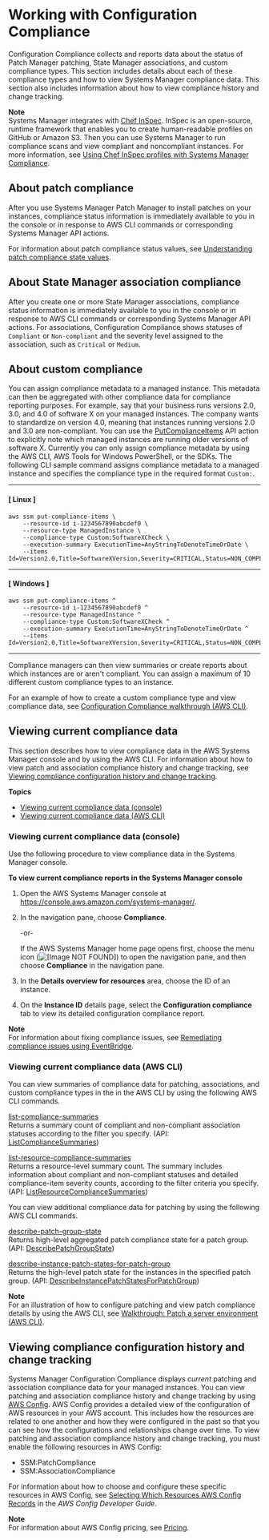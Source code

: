 # Working with Configuration Compliance<a name="sysman-compliance-about"></a>

Configuration Compliance collects and reports data about the status of Patch Manager patching, State Manager associations, and custom compliance types\. This section includes details about each of these compliance types and how to view Systems Manager compliance data\. This section also includes information about how to view compliance history and change tracking\.

**Note**  
Systems Manager integrates with [Chef InSpec](https://www.chef.io/inspec/)\. InSpec is an open\-source, runtime framework that enables you to create human\-readable profiles on GitHub or Amazon S3\. Then you can use Systems Manager to run compliance scans and view compliant and noncompliant instances\. For more information, see [Using Chef InSpec profiles with Systems Manager Compliance](integration-chef-inspec.md)\.

## About patch compliance<a name="sysman-compliance-monitor-patch"></a>

After you use Systems Manager Patch Manager to install patches on your instances, compliance status information is immediately available to you in the console or in response to AWS CLI commands or corresponding Systems Manager API actions\.

For information about patch compliance status values, see [Understanding patch compliance state values](about-patch-compliance-states.md)\.

## About State Manager association compliance<a name="sysman-compliance-about-association"></a>

After you create one or more State Manager associations, compliance status information is immediately available to you in the console or in response to AWS CLI commands or corresponding Systems Manager API actions\. For associations, Configuration Compliance shows statuses of `Compliant` or `Non-compliant` and the severity level assigned to the association, such as `Critical` or `Medium`\.

## About custom compliance<a name="sysman-compliance-custom"></a>

You can assign compliance metadata to a managed instance\. This metadata can then be aggregated with other compliance data for compliance reporting purposes\. For example, say that your business runs versions 2\.0, 3\.0, and 4\.0 of software X on your managed instances\. The company wants to standardize on version 4\.0, meaning that instances running versions 2\.0 and 3\.0 are non\-compliant\. You can use the [PutComplianceItems](https://docs.aws.amazon.com/ssm/latest/APIReference/API_PutComplianceItems.html) API action to explicitly note which managed instances are running older versions of software X\. Currently you can only assign compliance metadata by using the AWS CLI, AWS Tools for Windows PowerShell, or the SDKs\. The following CLI sample command assigns compliance metadata to a managed instance and specifies the compliance type in the required format `Custom:`\.

------
#### [ Linux ]

```
aws ssm put-compliance-items \
    --resource-id i-1234567890abcdef0 \
    --resource-type ManagedInstance \
    --compliance-type Custom:SoftwareXCheck \
    --execution-summary ExecutionTime=AnyStringToDenoteTimeOrDate \
    --items Id=Version2.0,Title=SoftwareXVersion,Severity=CRITICAL,Status=NON_COMPLIANT
```

------
#### [ Windows ]

```
aws ssm put-compliance-items ^
    --resource-id i-1234567890abcdef0 ^
    --resource-type ManagedInstance ^
    --compliance-type Custom:SoftwareXCheck ^
    --execution-summary ExecutionTime=AnyStringToDenoteTimeOrDate ^
    --items Id=Version2.0,Title=SoftwareXVersion,Severity=CRITICAL,Status=NON_COMPLIANT
```

------

Compliance managers can then view summaries or create reports about which instances are or aren't compliant\. You can assign a maximum of 10 different custom compliance types to an instance\.

For an example of how to create a custom compliance type and view compliance data, see [Configuration Compliance walkthrough \(AWS CLI\)](sysman-compliance-walk.md)\.

## Viewing current compliance data<a name="compliance-view-results"></a>

This section describes how to view compliance data in the AWS Systems Manager console and by using the AWS CLI\. For information about how to view patch and association compliance history and change tracking, see [Viewing compliance configuration history and change tracking](#sysman-compliance-history)\.

**Topics**
+ [Viewing current compliance data \(console\)](#compliance-view-results-console)
+ [Viewing current compliance data \(AWS CLI\)](#compliance-view-data-cli)

### Viewing current compliance data \(console\)<a name="compliance-view-results-console"></a>

Use the following procedure to view compliance data in the Systems Manager console\.

**To view current compliance reports in the Systems Manager console**

1. Open the AWS Systems Manager console at [https://console\.aws\.amazon\.com/systems\-manager/](https://console.aws.amazon.com/systems-manager/)\.

1. In the navigation pane, choose **Compliance**\.

   \-or\-

   If the AWS Systems Manager home page opens first, choose the menu icon \(![\[Image NOT FOUND\]](http://docs.aws.amazon.com/systems-manager/latest/userguide/images/menu-icon-small.png)\) to open the navigation pane, and then choose **Compliance** in the navigation pane\.

1. In the **Details overview for resources** area, choose the ID of an instance\.

1. On the **Instance ID** details page, select the **Configuration compliance** tab to view its detailed configuration compliance report\.

**Note**  
For information about fixing compliance issues, see [Remediating compliance issues using EventBridge](sysman-compliance-fixing.md)\.

### Viewing current compliance data \(AWS CLI\)<a name="compliance-view-data-cli"></a>

You can view summaries of compliance data for patching, associations, and custom compliance types in the in the AWS CLI by using the following AWS CLI commands\. 

[list\-compliance\-summaries](https://docs.aws.amazon.com/cli/latest/reference/ssm/list-compliance-summaries.html)  
Returns a summary count of compliant and non\-compliant association statuses according to the filter you specify\. \(API: [ListComplianceSummaries](https://docs.aws.amazon.com/ssm/latest/APIReference/API_ListComplianceSummaries.html)\)

[list\-resource\-compliance\-summaries](https://docs.aws.amazon.com/cli/latest/reference/ssm/list-resource-compliance-summaries.html)  
Returns a resource\-level summary count\. The summary includes information about compliant and non\-compliant statuses and detailed compliance\-item severity counts, according to the filter criteria you specify\. \(API: [ListResourceComplianceSummaries](https://docs.aws.amazon.com/ssm/latest/APIReference/API_ListResourceComplianceSummaries.html)\)

You can view additional compliance data for patching by using the following AWS CLI commands\.

[describe\-patch\-group\-state](https://docs.aws.amazon.com/cli/latest/reference/ssm/describe-patch-group-state.html)  
Returns high\-level aggregated patch compliance state for a patch group\. \(API: [DescribePatchGroupState](https://docs.aws.amazon.com/ssm/latest/APIReference/API_DescribePatchGroupState.html)\)

[describe\-instance\-patch\-states\-for\-patch\-group](https://docs.aws.amazon.com/cli/latest/reference/ssm/describe-instance-patch-states-for-patch-group.html)  
Returns the high\-level patch state for the instances in the specified patch group\. \(API: [DescribeInstancePatchStatesForPatchGroup](https://docs.aws.amazon.com/ssm/latest/APIReference/API_DescribeInstancePatchStatesForPatchGroup.html)\)

**Note**  
For an illustration of how to configure patching and view patch compliance details by using the AWS CLI, see [Walkthrough: Patch a server environment \(AWS CLI\)](sysman-patch-cliwalk.md)\.

## Viewing compliance configuration history and change tracking<a name="sysman-compliance-history"></a>

Systems Manager Configuration Compliance displays *current* patching and association compliance data for your managed instances\. You can view patching and association compliance history and change tracking by using [AWS Config](https://docs.aws.amazon.com/config/latest/developerguide/)\. AWS Config provides a detailed view of the configuration of AWS resources in your AWS account\. This includes how the resources are related to one another and how they were configured in the past so that you can see how the configurations and relationships change over time\. To view patching and association compliance history and change tracking, you must enable the following resources in AWS Config: 
+ SSM:PatchCompliance
+ SSM:AssociationCompliance

For information about how to choose and configure these specific resources in AWS Config, see [Selecting Which Resources AWS Config Records](https://docs.aws.amazon.com/config/latest/developerguide/select-resources.html) in the *AWS Config Developer Guide*\.

**Note**  
For information about AWS Config pricing, see [Pricing](https://aws.amazon.com/config/pricing/)\.